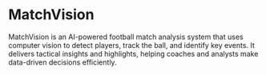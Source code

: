 # MatchVision
MatchVision is an AI-powered football match analysis system that uses computer vision to detect players, track the ball, and identify key events. It delivers tactical insights and highlights, helping coaches and analysts make data-driven decisions efficiently.
